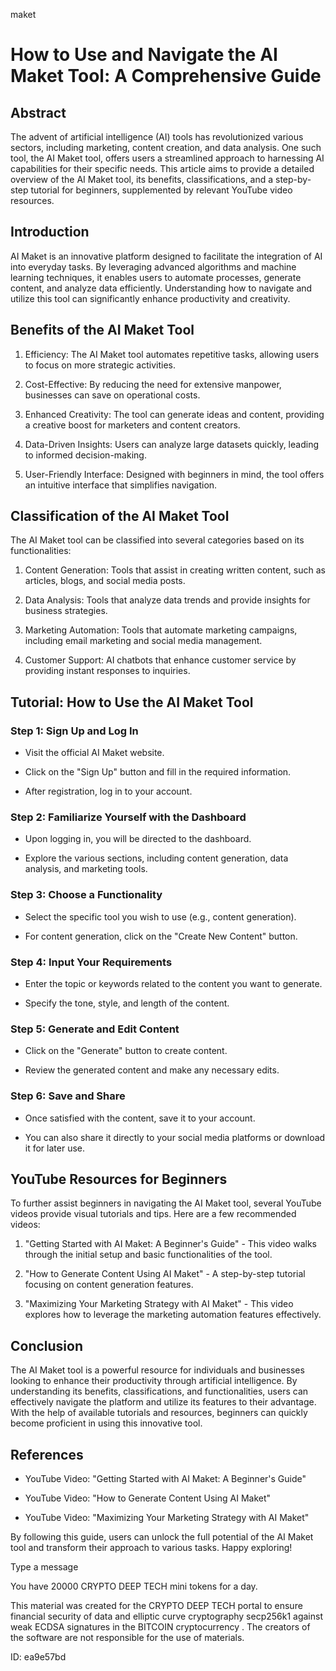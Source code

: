 maket
# How to Use and Navigate the AI Maket Tool: A Comprehensive Guide



## Abstract



The advent of artificial intelligence (AI) tools has revolutionized various sectors, including marketing, content creation, and data analysis. One such tool, the AI Maket tool, offers users a streamlined approach to harnessing AI capabilities for their specific needs. This article aims to provide a detailed overview of the AI Maket tool, its benefits, classifications, and a step-by-step tutorial for beginners, supplemented by relevant YouTube video resources.



## Introduction



AI Maket is an innovative platform designed to facilitate the integration of AI into everyday tasks. By leveraging advanced algorithms and machine learning techniques, it enables users to automate processes, generate content, and analyze data efficiently. Understanding how to navigate and utilize this tool can significantly enhance productivity and creativity.



## Benefits of the AI Maket Tool



1. Efficiency: The AI Maket tool automates repetitive tasks, allowing users to focus on more strategic activities.

2. Cost-Effective: By reducing the need for extensive manpower, businesses can save on operational costs.

3. Enhanced Creativity: The tool can generate ideas and content, providing a creative boost for marketers and content creators.

4. Data-Driven Insights: Users can analyze large datasets quickly, leading to informed decision-making.

5. User-Friendly Interface: Designed with beginners in mind, the tool offers an intuitive interface that simplifies navigation.



## Classification of the AI Maket Tool



The AI Maket tool can be classified into several categories based on its functionalities:



1. Content Generation: Tools that assist in creating written content, such as articles, blogs, and social media posts.

2. Data Analysis: Tools that analyze data trends and provide insights for business strategies.

3. Marketing Automation: Tools that automate marketing campaigns, including email marketing and social media management.

4. Customer Support: AI chatbots that enhance customer service by providing instant responses to inquiries.



## Tutorial: How to Use the AI Maket Tool



### Step 1: Sign Up and Log In



- Visit the official AI Maket website.

- Click on the "Sign Up" button and fill in the required information.

- After registration, log in to your account.



### Step 2: Familiarize Yourself with the Dashboard



- Upon logging in, you will be directed to the dashboard.

- Explore the various sections, including content generation, data analysis, and marketing tools.



### Step 3: Choose a Functionality



- Select the specific tool you wish to use (e.g., content generation).

- For content generation, click on the "Create New Content" button.



### Step 4: Input Your Requirements



- Enter the topic or keywords related to the content you want to generate.

- Specify the tone, style, and length of the content.



### Step 5: Generate and Edit Content



- Click on the "Generate" button to create content.

- Review the generated content and make any necessary edits.



### Step 6: Save and Share



- Once satisfied with the content, save it to your account.

- You can also share it directly to your social media platforms or download it for later use.



## YouTube Resources for Beginners



To further assist beginners in navigating the AI Maket tool, several YouTube videos provide visual tutorials and tips. Here are a few recommended videos:



1. "Getting Started with AI Maket: A Beginner's Guide" - This video walks through the initial setup and basic functionalities of the tool.

2. "How to Generate Content Using AI Maket" - A step-by-step tutorial focusing on content generation features.

3. "Maximizing Your Marketing Strategy with AI Maket" - This video explores how to leverage the marketing automation features effectively.



## Conclusion



The AI Maket tool is a powerful resource for individuals and businesses looking to enhance their productivity through artificial intelligence. By understanding its benefits, classifications, and functionalities, users can effectively navigate the platform and utilize its features to their advantage. With the help of available tutorials and resources, beginners can quickly become proficient in using this innovative tool.



## References



- YouTube Video: "Getting Started with AI Maket: A Beginner's Guide"

- YouTube Video: "How to Generate Content Using AI Maket"

- YouTube Video: "Maximizing Your Marketing Strategy with AI Maket"



By following this guide, users can unlock the full potential of the AI Maket tool and transform their approach to various tasks. Happy exploring!



Type a message

You have 20000 CRYPTO DEEP TECH mini tokens for a day.


This material was created for the  CRYPTO DEEP TECH portal  to ensure financial security of data and elliptic curve cryptography  secp256k1 against weak ECDSA  signatures   in the  BITCOIN cryptocurrency . The creators of the software are not responsible for the use of materials.

 ID: ea9e57bd
